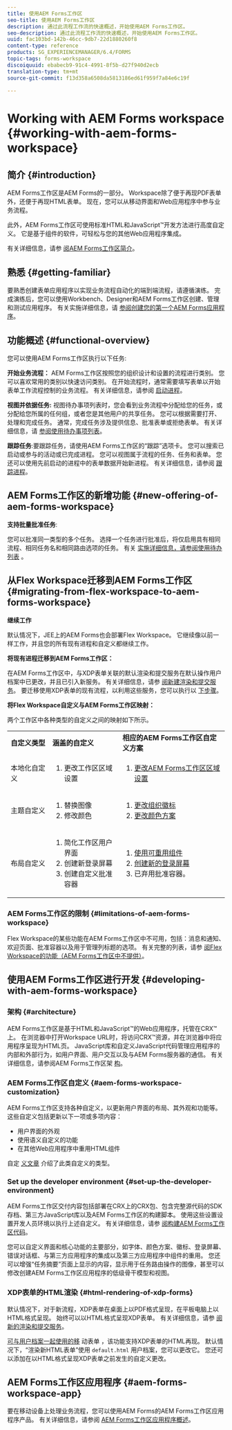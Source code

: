 ```yaml
---
title: 使用AEM Forms工作区
seo-title: 使用AEM Forms工作区
description: 通过此流程工作流的快速概述，开始使用AEM Forms工作区。
seo-description: 通过此流程工作流的快速概述，开始使用AEM Forms工作区。
uuid: fac103bd-142b-46cc-9db7-22d1880260f8
content-type: reference
products: SG_EXPERIENCEMANAGER/6.4/FORMS
topic-tags: forms-workspace
discoiquuid: ebabecb9-91c4-4991-8f5b-d27f940d2ecb
translation-type: tm+mt
source-git-commit: f13d358a6508da5813186ed61f959f7a84e6c19f

---
```



# Working with AEM Forms workspace {#working-with-aem-forms-workspace}

## 简介 {#introduction}

AEM Forms工作区是AEM Forms的一部分。 Workspace除了便于再现PDF表单外，还便于再现HTML表单。 现在，您可以从移动界面和Web应用程序中参与业务流程。

此外，AEM Forms工作区可使用标准HTML和JavaScript™开发方法进行高度自定义。 它是基于组件的软件，可轻松与您的其他Web应用程序集成。

有关详细信息，请参 [阅AEM Forms工作区简介](/help/forms/using/introduction-html-workspace.md)。

## 熟悉 {#getting-familiar}

要熟悉创建表单应用程序以实现业务流程自动化的端到端流程，请遵循演练。 完成演练后，您可以使用Workbench、Designer和AEM Forms工作区创建、管理和测试应用程序。 有关实施详细信息，请 [参阅创建您的第一个AEM Forms应用程序](https://help.adobe.com/en_US/livecycle/11.0/CreateFirstApp/index.html)。

## 功能概述 {#functional-overview}

您可以使用AEM Forms工作区执行以下任务:

**开始业务流程：** AEM Forms工作区按照您的组织设计和设置的流程进行类别。 您可以喜欢常用的类别以快速访问类别。 在开始流程时，通常需要填写表单以开始表单工作流程控制的业务流程。 有关详细信息，请参阅 [启动进程](/help/forms/using/starting-processes.md)。

**视图并依据任务:** 视图待办事项列表时，您会看到业务流程中分配给您的任务，或分配给您所属的任何组，或者您是其他用户的共享任务。 您可以根据需要打开、处理和完成任务。 通常，完成任务涉及提供信息、批准表单或拒绝表单。 有关详细信息，请 [参阅使用待办事项列表](/help/forms/using/todo-lists.md)。

**跟踪任务**:要跟踪任务，请使用AEM Forms工作区的“跟踪”选项卡。 您可以搜索已启动或参与的活动或已完成进程。 您可以视图属于流程的任务、任务和表单。 您还可以使用先前启动的进程中的表单数据开始新进程。 有关详细信息，请参阅 [跟踪进程](/help/forms/using/tracking-processes.md)。

## AEM Forms工作区的新增功能 {#new-offering-of-aem-forms-workspace}

**支持批量批准任务**:

您可以批准同一类型的多个任务。 选择一个任务进行批准后，将仅启用具有相同流程、相同任务名和相同路由选项的任务。 有关 [实施详细信息，请参阅使用待办列表](/help/forms/using/todo-lists.md) 。

## 从Flex Workspace迁移到AEM Forms工作区 {#migrating-from-flex-workspace-to-aem-forms-workspace}

**继续工作**

默认情况下，JEE上的AEM Forms也会部署Flex Workspace。 它继续像以前一样工作，并且您的所有现有进程和自定义都继续工作。

**将现有进程迁移到AEM Forms工作区：**

在AEM Forms工作区中，与XDP表单关联的默认渲染和提交服务在默认操作用户档案中已更改，并且已引入新服务。 有关详细信息，请参 [阅新建渲染和提交服务](/help/forms/using/new-render-submit-service.md)。 要迁移使用XDP表单的现有流程，以利用这些服务，您可以执行以 [下步骤](/help/forms/using/new-render-submit-service.md#main-pars-faq)。

**将Flex Workspace自定义与AEM Forms工作区映射：**

两个工作区中各种类型的自定义之间的映射如下所示。

<table> 
 <tbody>
  <tr>
   <td><strong>自定义类型 </strong></td> 
   <td><strong>涵盖的自定义 </strong></td> 
   <td><strong>相应的AEM Forms工作区自定义方案</strong></td> 
  </tr>
  <tr>
   <td>本地化自定义</td> 
   <td>
    <ol> 
     <li>更改工作区区域设置</li> 
    </ol> </td> 
   <td>
    <ol> 
     <li><a href="/help/forms/using/changing-locale-user-interface.md">更改AEM Forms工作区区域设置</a></li> 
    </ol> </td> 
  </tr>
  <tr>
   <td>主题自定义</td> 
   <td>
    <ol> 
     <li>替换图像</li> 
     <li>修改颜色</li> 
    </ol> </td> 
   <td>
    <ol> 
     <li><a href="/help/forms/using/changing-organization-logo-branding.md">更改组织徽标</a> </li> 
     <li><a href="/help/forms/using/changing-color-scheme-interface.md">更改颜色方案</a></li> 
    </ol> </td> 
  </tr>
  <tr>
   <td>布局自定义</td> 
   <td>
    <ol> 
     <li>简化工作区用户界面<br /> </li> 
     <li>创建新登录屏幕</li> 
     <li>创建自定义批准容器</li> 
    </ol> </td> 
   <td>
    <ol> 
     <li><a href="/help/forms/using/description-reusable-components.md">使用可重用组件</a></li> 
     <li><a href="/help/forms/using/creating-new-login-screen.md">创建新的登录屏幕</a></li> 
     <li>已弃用批准容器。</li> 
    </ol> </td> 
  </tr>
 </tbody>
</table>

### AEM Forms工作区的限制 {#limitations-of-aem-forms-workspace}

Flex Workspace的某些功能在AEM Forms工作区中不可用，包括：消息和通知、欢迎页面、批准容器以及用于管理列标题的选项。 有关完整的列表，请参 [阅Flex Workspace的功能（AEM Forms工作区中不提供）](/help/forms/using/features-flex-workspace-available-html.md)。

## 使用AEM Forms工作区进行开发 {#developing-with-aem-forms-workspace}

### 架构 {#architecture}

AEM Forms工作区是基于HTML和JavaScript™的Web应用程序，托管在CRX™上。 在浏览器中打开Workspace URL时，将访问CRX™资源，并在浏览器中将应用程序呈现为HTML页。 JavaScript库和自定义JavaScript代码管理应用程序的内部和外部行为，如用户界面、用户交互以及与AEM Forms服务器的通信。 有关详细信息，请参阅AEM Forms工作区架 [构](/help/forms/using/html-workspace-architecture.md)。

### AEM Forms工作区自定义 {#aem-forms-workspace-customization}

AEM Forms工作区支持各种自定义，以更新用户界面的布局、其外观和功能等。 这些自定义包括更新以下一项或多项内容：

* 用户界面的外观
* 使用语义自定义的功能
* 在其他Web应用程序中重用HTML组件

自定 [义文章](/help/forms/using/introduction-customizing-html-workspace.md#main-pars-heading-0) 介绍了此类自定义的类型。

### Set up the developer environment {#set-up-the-developer-environment}

AEM Forms工作区交付内容包括部署在CRX上的CRX包、包含完整源代码的SDK存档、第三方JavaScript库以及AEM Forms工作区的构建脚本。 使用这些设置设置开发人员环境以执行上述自定义。 有关详细信息，请参 [阅构建AEM Forms工作区代码](/help/forms/using/introduction-customizing-html-workspace.md#main-pars-heading-3)。

您可以自定义界面和核心功能的主要部分，如字体、颜色方案、徽标、登录屏幕、错误对话框、与第三方应用程序的集成以及第三方应用程序中组件的重用。 您还可以增强“任务摘要”页面上显示的内容，显示用于任务路由操作的图像，甚至可以修改创建AEM Forms工作区应用程序的低级骨干模型和视图。

### XDP表单的HTML渲染 {#html-rendering-of-xdp-forms}

默认情况下，对于新流程，XDP表单在桌面上以PDF格式呈现，在平板电脑上以HTML格式呈现。 始终可以以HTML格式呈现XDP表单。 有关详细信息，请参 [阅新的渲染和提交服务](/help/forms/using/new-render-submit-service.md)。

[可与用户档案一起使用的移](https://helpx.adobe.com/livecycle/help/mobile-forms/introduction.html) 动表单 [](https://helpx.adobe.com/livecycle/help/mobile-forms/creating-profile.html)，该功能支持XDP表单的HTML再现。 默认情况下，“渲染新HTML表单”使用 `default.html` 用户档案，您可以更改它。 您还可以添加在以HTML格式呈现XDP表单之前发生的自定义更改。

## AEM Forms工作区应用程序 {#aem-forms-workspace-app}

要在移动设备上处理业务流程，您可以使用AEM Forms的AEM Forms工作区应用程序产品。 有关详细信息，请参阅 [AEM Forms工作区应用程序概述](https://helpx.adobe.com/livecycle/help/mobile-workspace/mobile-workspace-overview.html)。
